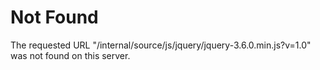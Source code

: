 # Not Found
The requested URL "/internal/source/js/jquery/jquery-3.6.0.min.js?v=1.0" was not found on this server.
